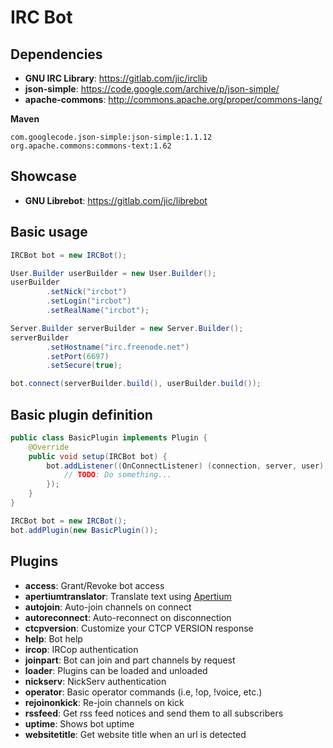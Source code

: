 # IRC Bot

## Dependencies
* **GNU IRC Library**: https://gitlab.com/jic/irclib
* **json-simple**: https://code.google.com/archive/p/json-simple/
* **apache-commons**: http://commons.apache.org/proper/commons-lang/

**Maven**
```
com.googlecode.json-simple:json-simple:1.1.12
org.apache.commons:commons-text:1.62
```

## Showcase
* **GNU Librebot**: https://gitlab.com/jic/librebot

## Basic usage
```java
IRCBot bot = new IRCBot();

User.Builder userBuilder = new User.Builder();
userBuilder
        .setNick("ircbot")
        .setLogin("ircbot")
        .setRealName("ircbot");

Server.Builder serverBuilder = new Server.Builder();
serverBuilder
        .setHostname("irc.freenode.net")
        .setPort(6697)
        .setSecure(true);

bot.connect(serverBuilder.build(), userBuilder.build());
```

## Basic plugin definition
```java
public class BasicPlugin implements Plugin {
    @Override
    public void setup(IRCBot bot) {
        bot.addListener((OnConnectListener) (connection, server, user) -> {
            // TODO: Do something...
        });
    }
}
```

```java
IRCBot bot = new IRCBot();
bot.addPlugin(new BasicPlugin());
```

## Plugins
* **access**: Grant/Revoke bot access
* **apertiumtranslator**: Translate text using [Apertium](https://apertium.org)
* **autojoin**: Auto-join channels on connect
* **autoreconnect**: Auto-reconnect on disconnection
* **ctcpversion**: Customize your CTCP VERSION response
* **help**: Bot help
* **ircop**: IRCop authentication
* **joinpart**: Bot can join and part channels by request
* **loader**: Plugins can be loaded and unloaded
* **nickserv**: NickServ authentication
* **operator**: Basic operator commands (i.e, !op, !voice, etc.)
* **rejoinonkick**: Re-join channels on kick
* **rssfeed**: Get rss feed notices and send them to all subscribers
* **uptime**: Shows bot uptime
* **websitetitle**: Get website title when an url is detected


